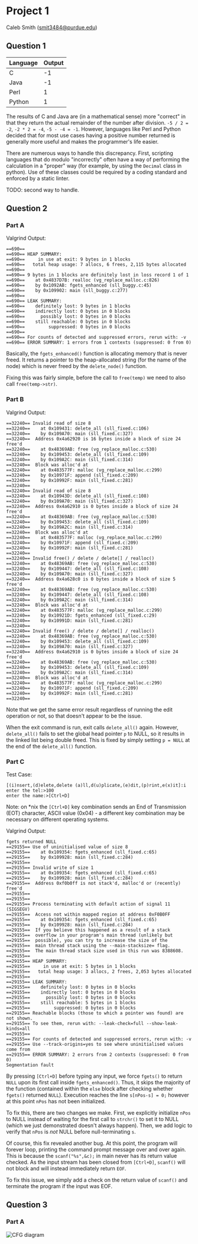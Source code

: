 # Project 1

Caleb Smith (smit3484@purdue.edu)

## Question 1

|Language|Output|
|--------|------|
|C|-1|
|Java|-1|
|Perl|1|
|Python|1|

The results of C and Java are (in a mathematical sense) more "correct" in that they return the actual remainder of the number after division. `-5 / 2 = -2`, `-2 * 2 = -4`, `-5 - -4 = -1`. However, languages like Perl and Python decided that for most use cases having a positive number returned is generally more useful and makes the programmer's life easier.

There are numerous ways to handle this discrepancy. First, scripting languages that do modulo "incorrectly" often have a way of performing the calculation in a "proper" way (for example, by using the `Decimal` class in python). Use of these classes could be required by a coding standard and enforced by a static linter.

TODO: second way to handle.

## Question 2

### Part A

Valgrind Output:

```
==690== 
==690== HEAP SUMMARY:
==690==     in use at exit: 9 bytes in 1 blocks
==690==   total heap usage: 7 allocs, 6 frees, 2,115 bytes allocated
==690== 
==690== 9 bytes in 1 blocks are definitely lost in loss record 1 of 1
==690==    at 0x4837D7B: realloc (vg_replace_malloc.c:826)
==690==    by 0x1092AB: fgets_enhanced (sll_buggy.c:45)
==690==    by 0x109902: main (sll_buggy.c:277)
==690== 
==690== LEAK SUMMARY:
==690==    definitely lost: 9 bytes in 1 blocks
==690==    indirectly lost: 0 bytes in 0 blocks
==690==      possibly lost: 0 bytes in 0 blocks
==690==    still reachable: 0 bytes in 0 blocks
==690==         suppressed: 0 bytes in 0 blocks
==690== 
==690== For counts of detected and suppressed errors, rerun with: -v
==690== ERROR SUMMARY: 1 errors from 1 contexts (suppressed: 0 from 0)
```

Basically, the `fgets_enhanced()` function is allocating memory that is never freed. It returns a pointer to the heap-allocated string (for the name of the node) which is never freed by the `delete_node()` function.

Fixing this was fairly simple, before the call to `free(temp)` we need to also call `free(temp->str)`.

### Part B

Valgrind Output:

```
==32240== Invalid read of size 8
==32240==    at 0x109431: delete_all (sll_fixed.c:106)
==32240==    by 0x109A70: main (sll_fixed.c:327)
==32240==  Address 0x4a62920 is 16 bytes inside a block of size 24 free'd
==32240==    at 0x48369AB: free (vg_replace_malloc.c:530)
==32240==    by 0x109453: delete_all (sll_fixed.c:109)
==32240==    by 0x109A2C: main (sll_fixed.c:314)
==32240==  Block was alloc'd at
==32240==    at 0x483577F: malloc (vg_replace_malloc.c:299)
==32240==    by 0x10971F: append (sll_fixed.c:209)
==32240==    by 0x10992F: main (sll_fixed.c:281)
==32240==
==32240== Invalid read of size 8
==32240==    at 0x10943D: delete_all (sll_fixed.c:108)
==32240==    by 0x109A70: main (sll_fixed.c:327)
==32240==  Address 0x4a62910 is 0 bytes inside a block of size 24 free'd
==32240==    at 0x48369AB: free (vg_replace_malloc.c:530)
==32240==    by 0x109453: delete_all (sll_fixed.c:109)
==32240==    by 0x109A2C: main (sll_fixed.c:314)
==32240==  Block was alloc'd at
==32240==    at 0x483577F: malloc (vg_replace_malloc.c:299)
==32240==    by 0x10971F: append (sll_fixed.c:209)
==32240==    by 0x10992F: main (sll_fixed.c:281)
==32240==
==32240== Invalid free() / delete / delete[] / realloc()
==32240==    at 0x48369AB: free (vg_replace_malloc.c:530)
==32240==    by 0x109447: delete_all (sll_fixed.c:108)
==32240==    by 0x109A70: main (sll_fixed.c:327)
==32240==  Address 0x4a628c0 is 0 bytes inside a block of size 5 free'd
==32240==    at 0x48369AB: free (vg_replace_malloc.c:530)
==32240==    by 0x109447: delete_all (sll_fixed.c:108)
==32240==    by 0x109A2C: main (sll_fixed.c:314)
==32240==  Block was alloc'd at
==32240==    at 0x483577F: malloc (vg_replace_malloc.c:299)
==32240==    by 0x10921D: fgets_enhanced (sll_fixed.c:29)
==32240==    by 0x10991D: main (sll_fixed.c:281)
==32240==
==32240== Invalid free() / delete / delete[] / realloc()
==32240==    at 0x48369AB: free (vg_replace_malloc.c:530)
==32240==    by 0x109453: delete_all (sll_fixed.c:109)
==32240==    by 0x109A70: main (sll_fixed.c:327)
==32240==  Address 0x4a62910 is 0 bytes inside a block of size 24 free'd
==32240==    at 0x48369AB: free (vg_replace_malloc.c:530)
==32240==    by 0x109453: delete_all (sll_fixed.c:109)
==32240==    by 0x109A2C: main (sll_fixed.c:314)
==32240==  Block was alloc'd at
==32240==    at 0x483577F: malloc (vg_replace_malloc.c:299)
==32240==    by 0x10971F: append (sll_fixed.c:209)
==32240==    by 0x10992F: main (sll_fixed.c:281)
==32240==
```

Note that we get the same error result regardless of running the edit operation or not, so that doesn't appear to be the issue.

When the exit command is run, exit calls `delete_all()` again. However, `delete_all()` fails to set the global head pointer `p` to NULL, so it results in the linked list being double freed. This is fixed by simply setting `p = NULL` at the end of the `delete_all()` function.

### Part C

Test Case:

```
[(i)nsert,(d)elete,delete (a)ll,d(u)plicate,(e)dit,(p)rint,e(x)it]:i
enter the tel:>100
enter the name:>[Ctrl+D]
```

Note: on \*nix the `[Ctrl+D]` key combination sends an End of Transmission (EOT) character, ASCII value (0x04) - a different key combination may be necessary on different operating systems.

Valgrind Output:

```
fgets returned NULL
==29155== Use of uninitialised value of size 8
==29155==    at 0x109354: fgets_enhanced (sll_fixed.c:65)
==29155==    by 0x109928: main (sll_fixed.c:284)
==29155==
==29155== Invalid write of size 1
==29155==    at 0x109354: fgets_enhanced (sll_fixed.c:65)
==29155==    by 0x109928: main (sll_fixed.c:284)
==29155==  Address 0xf0b0ff is not stack'd, malloc'd or (recently) free'd
==29155==
==29155==
==29155== Process terminating with default action of signal 11 (SIGSEGV)
==29155==  Access not within mapped region at address 0xF0B0FF
==29155==    at 0x109354: fgets_enhanced (sll_fixed.c:65)
==29155==    by 0x109928: main (sll_fixed.c:284)
==29155==  If you believe this happened as a result of a stack
==29155==  overflow in your program's main thread (unlikely but
==29155==  possible), you can try to increase the size of the
==29155==  main thread stack using the --main-stacksize= flag.
==29155==  The main thread stack size used in this run was 8388608.
==29155==
==29155== HEAP SUMMARY:
==29155==     in use at exit: 5 bytes in 1 blocks
==29155==   total heap usage: 3 allocs, 2 frees, 2,053 bytes allocated
==29155==
==29155== LEAK SUMMARY:
==29155==    definitely lost: 0 bytes in 0 blocks
==29155==    indirectly lost: 0 bytes in 0 blocks
==29155==      possibly lost: 0 bytes in 0 blocks
==29155==    still reachable: 5 bytes in 1 blocks
==29155==         suppressed: 0 bytes in 0 blocks
==29155== Reachable blocks (those to which a pointer was found) are not shown.
==29155== To see them, rerun with: --leak-check=full --show-leak-kinds=all
==29155==
==29155== For counts of detected and suppressed errors, rerun with: -v
==29155== Use --track-origins=yes to see where uninitialised values come from
==29155== ERROR SUMMARY: 2 errors from 2 contexts (suppressed: 0 from 0)
Segmentation fault
```

By pressing `[Ctrl+D]` before typing any input, we force `fgets()` to return `NULL` upon its first call inside `fgets_enhanced()`. Thus, it skips the majority of the function (contained within the `else` block after checking whether `fgets()` returned `NULL`). Execution reaches the line `s[nPos-s] = 0;` however at this point `nPos` has not been initialized.

To fix this, there are two changes we make. First, we explicitly initialize `nPos` to NULL instead of waiting for the first call to `strchr()` to set it to NULL (which we just demonstrated doesn't always happen). Then, we add logic to verify that `nPos` is *not* NULL before null-terminating `s`.

Of course, this fix revealed another bug. At this point, the program will forever loop, printing the command prompt message over and over again. This is because the `scanf("%s",&c);` in main never has its return value checked. As the input stream has been closed from `[Ctrl+D]`, `scanf()` will not block and will instead immediately return `EOF`.

To fix this issue, we simply add a check on the return value of `scanf()` and terminate the program if the input was EOF.

## Question 3

### Part A

![CFG diagram](diagram-3a.png)
